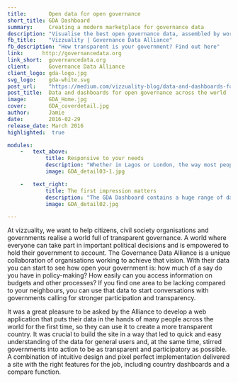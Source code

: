 ```yaml
---
title:       Open data for open governance
short_title: GDA Dashboard
summary:     Creating a modern marketplace for governance data
description: "Visualise the best open governance data, assembled by world-class organisations, to see if your government could be more transparent"
fb_title:    "Vizzuality | Governance Data Alliance"
fb_description: "How transparent is your government? Find out here"
link:      http://governancedata.org  
link_short:  governancedata.org
client:      Governance Data Alliance
client_logo: gda-logo.jpg
svg_logo:    gda-white.svg
post_url:    "https://medium.com/vizzuality-blog/data-and-dashboards-for-open-governance-across-the-world-b6566b459faa#.srdf9t9l5"
post_title:  Data and dashboards for open governance across the world
image:       GDA_Home.jpg
cover:       GDA_coverdetail.jpg
author:      Jamie
date:        2016-02-29
release_date: March 2016     
highlighted:  true

modules:
    -   text_above:
            title: Responsive to your needs
            description: "Whether in Lagos or London, the way most people learn about the world is through their phones. This is especially the case in less developed countries, where mobiles are providing new ways of communicating to hundreds of millions of people. It’s these people we want to benefit most from the data in the dashboard, so it was only logical that we adopted mobile first principles, so the site looks just as good on a phone or tablet as it does on a laptop or conference projector."
            image: GDA_detail03-1.jpg

    -   text_right:
            title: The first impression matters
            description: "The GDA Dashboard contains a huge range of datasets. For a new pair of eyes, rows and rows of numbers can be pretty daunting. But humans are fantastic at finding meaning when presented with the same data in a more visual and appealing way. An intuitive and striking colour scheme on the country and compare pages draws your attention from the first glance so any user, no matter their familiarity with the data, can find insight with ease."
            image: GDA_detail02.jpg

---
```

At vizzuality, we want to help citizens, civil society organisations and governments realise a world full of transparent governance. A world where everyone can take part in important political decisions and is empowered to hold their government to account. The Governance Data Alliance is a unique collaboration of organisations working to achieve that vision. With their data you can start to see how open your government is: how much of a say do you have in policy-making? How easily can you access information on budgets and other processes? If you find one area to be lacking compared to your neighbours, you can use that data to start conversations with governments calling for stronger participation and transparency. 

It was a great pleasure to be asked by the Alliance to develop a web application that puts their data in the hands of many people across the world for the first time, so they can use it to create a more transparent country. It was crucial to build the site in a way that led to quick and easy understanding of the data for general users and, at the same time, stirred governments into action to be as transparent and participatory as possible. A combination of intuitive design and pixel perfect implementation delivered a site with the right features for the job, including country dashboards and a compare function. 